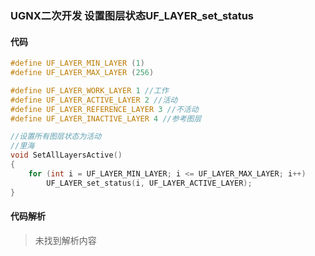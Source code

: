 ### UGNX二次开发 设置图层状态UF_LAYER_set_status

#### 代码

```cpp
#define UF_LAYER_MIN_LAYER (1)
#define UF_LAYER_MAX_LAYER (256)
```

```cpp
#define UF_LAYER_WORK_LAYER 1 //工作
#define UF_LAYER_ACTIVE_LAYER 2 //活动
#define UF_LAYER_REFERENCE_LAYER 3 //不活动
#define UF_LAYER_INACTIVE_LAYER 4 //参考图层
```

```cpp
//设置所有图层状态为活动
//里海
void SetAllLayersActive()
{
    for (int i = UF_LAYER_MIN_LAYER; i <= UF_LAYER_MAX_LAYER; i++)
        UF_LAYER_set_status(i, UF_LAYER_ACTIVE_LAYER);
}
```

#### 代码解析
> 未找到解析内容

